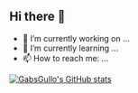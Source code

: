 ## Hi there 👋

- 🔭 I’m currently working on ...
- 🌱 I’m currently learning ...
- 📫 How to reach me: ...

[![GabsGullo's GitHub stats](https://github-readme-stats.vercel.app/api?username=GabsGullo&show_icons=true&theme=cobalt)](https://github.com/anuraghazra/github-readme-stats)
<!--
**GabsGullo/GabsGullo** is a ✨ _special_ ✨ repository because its `README.md` (this file) appears on your GitHub profile.

Here are some ideas to get you started:

- 🔭 I’m currently working on ...
- 🌱 I’m currently learning ...
- 👯 I’m looking to collaborate on ...
- 🤔 I’m looking for help with ...
- 💬 Ask me about ...
- 📫 How to reach me: ...
- 😄 Pronouns: ...
- ⚡ Fun fact: ...
-->
